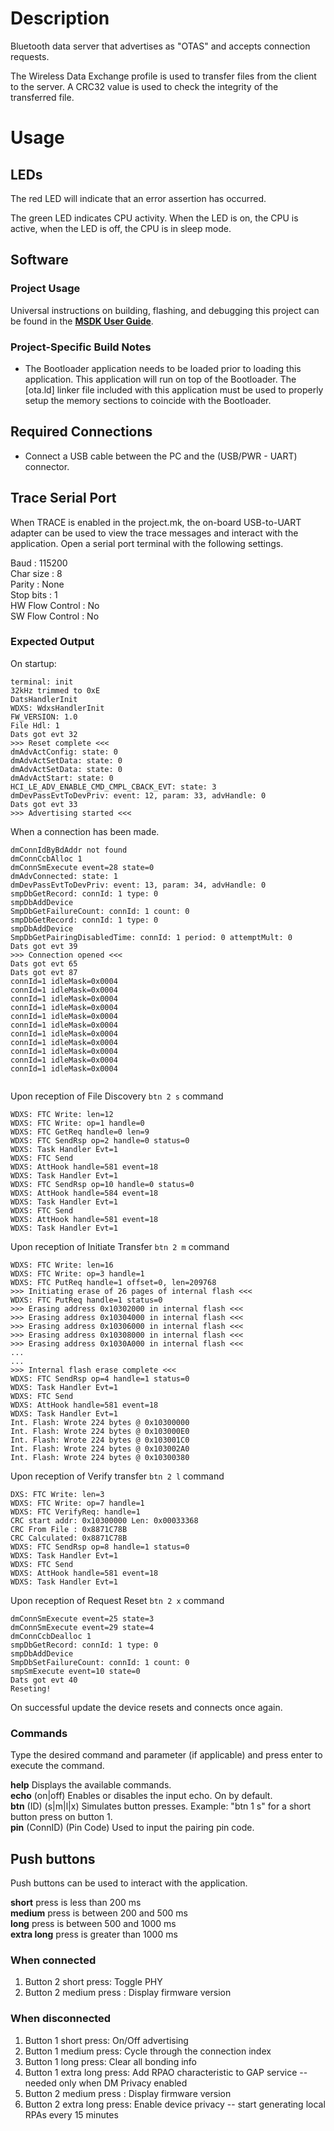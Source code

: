 # Description

Bluetooth data server that advertises as "OTAS" and accepts connection requests.

The Wireless Data Exchange profile is used to transfer files from the client to the server.
A CRC32 value is used to check the integrity of the transferred file.

# Usage

## LEDs

The red LED will indicate that an error assertion has occurred.  

The green LED indicates CPU activity. When the LED is on, the CPU is active, when the LED
is off, the CPU is in sleep mode.

## Software

### Project Usage

Universal instructions on building, flashing, and debugging this project can be found in the **[MSDK User Guide](https://analog-devices-msdk.github.io/msdk/USERGUIDE/)**.

### Project-Specific Build Notes

* The Bootloader application needs to be loaded prior to loading this application. This application
will run on top of the Bootloader. The [ota.ld] linker file included with this application must be used
to properly setup the memory sections to coincide with the Bootloader.

## Required Connections

-   Connect a USB cable between the PC and the (USB/PWR - UART) connector.

## Trace Serial Port
When TRACE is enabled in the project.mk, the on-board USB-to-UART adapter can
be used to view the trace messages and interact with the application. Open a serial port terminal with
the following settings.

Baud            : 115200  
Char size       : 8  
Parity          : None  
Stop bits       : 1  
HW Flow Control : No  
SW Flow Control : No  

### Expected Output

On startup:

```
terminal: init
32kHz trimmed to 0xE
DatsHandlerInit
WDXS: WdxsHandlerInit
FW_VERSION: 1.0
File Hdl: 1
Dats got evt 32
>>> Reset complete <<<
dmAdvActConfig: state: 0
dmAdvActSetData: state: 0
dmAdvActSetData: state: 0
dmAdvActStart: state: 0
HCI_LE_ADV_ENABLE_CMD_CMPL_CBACK_EVT: state: 3
dmDevPassEvtToDevPriv: event: 12, param: 33, advHandle: 0
Dats got evt 33
>>> Advertising started <<<

```

When a connection has been made.
```
dmConnIdByBdAddr not found
dmConnCcbAlloc 1
dmConnSmExecute event=28 state=0
dmAdvConnected: state: 1
dmDevPassEvtToDevPriv: event: 13, param: 34, advHandle: 0
smpDbGetRecord: connId: 1 type: 0
smpDbAddDevice
SmpDbGetFailureCount: connId: 1 count: 0
smpDbGetRecord: connId: 1 type: 0
smpDbAddDevice
SmpDbGetPairingDisabledTime: connId: 1 period: 0 attemptMult: 0
Dats got evt 39
>>> Connection opened <<<
Dats got evt 65
Dats got evt 87
connId=1 idleMask=0x0004
connId=1 idleMask=0x0004
connId=1 idleMask=0x0004
connId=1 idleMask=0x0004
connId=1 idleMask=0x0004
connId=1 idleMask=0x0004
connId=1 idleMask=0x0004
connId=1 idleMask=0x0004
connId=1 idleMask=0x0004
connId=1 idleMask=0x0004
connId=1 idleMask=0x0004


```

Upon reception of File Discovery `btn 2 s` command
```
WDXS: FTC Write: len=12
WDXS: FTC Write: op=1 handle=0
WDXS: FTC GetReq handle=0 len=9
WDXS: FTC SendRsp op=2 handle=0 status=0
WDXS: Task Handler Evt=1
WDXS: FTC Send
WDXS: AttHook handle=581 event=18
WDXS: Task Handler Evt=1
WDXS: FTC SendRsp op=10 handle=0 status=0
WDXS: AttHook handle=584 event=18
WDXS: Task Handler Evt=1
WDXS: FTC Send
WDXS: AttHook handle=581 event=18
WDXS: Task Handler Evt=1

```

Upon reception of Initiate Transfer `btn 2 m` command
```
WDXS: FTC Write: len=16
WDXS: FTC Write: op=3 handle=1
WDXS: FTC PutReq handle=1 offset=0, len=209768
>>> Initiating erase of 26 pages of internal flash <<<
WDXS: FTC PutReq handle=1 status=0
>>> Erasing address 0x10302000 in internal flash <<<
>>> Erasing address 0x10304000 in internal flash <<<
>>> Erasing address 0x10306000 in internal flash <<<
>>> Erasing address 0x10308000 in internal flash <<<
>>> Erasing address 0x1030A000 in internal flash <<<
...
...
>>> Internal flash erase complete <<<
WDXS: FTC SendRsp op=4 handle=1 status=0
WDXS: Task Handler Evt=1
WDXS: FTC Send
WDXS: AttHook handle=581 event=18
WDXS: Task Handler Evt=1
Int. Flash: Wrote 224 bytes @ 0x10300000
Int. Flash: Wrote 224 bytes @ 0x103000E0
Int. Flash: Wrote 224 bytes @ 0x103001C0
Int. Flash: Wrote 224 bytes @ 0x103002A0
Int. Flash: Wrote 224 bytes @ 0x10300380

```

Upon reception of Verify transfer `btn 2 l` command 
```
DXS: FTC Write: len=3
WDXS: FTC Write: op=7 handle=1
WDXS: FTC VerifyReq: handle=1
CRC start addr: 0x10300000 Len: 0x00033368
CRC From File : 0x8871C78B
CRC Calculated: 0x8871C78B
WDXS: FTC SendRsp op=8 handle=1 status=0
WDXS: Task Handler Evt=1
WDXS: FTC Send
WDXS: AttHook handle=581 event=18
WDXS: Task Handler Evt=1

```

Upon reception of Request Reset `btn 2 x` command 
```
dmConnSmExecute event=25 state=3
dmConnSmExecute event=29 state=4
dmConnCcbDealloc 1
smpDbGetRecord: connId: 1 type: 0
smpDbAddDevice
SmpDbSetFailureCount: connId: 1 count: 0
smpSmExecute event=10 state=0
Dats got evt 40
Reseting!

```

On successful update the device resets and connects once again.


### Commands
Type the desired command and parameter (if applicable) and press enter to execute the command.  

__help__  Displays the available commands.  
__echo__ (on|off) Enables or disables the input echo. On by default.  
__btn__ (ID) (s|m|l|x) Simulates button presses. Example: "btn 1 s" for a short button press on button 1.  
__pin__ (ConnID) (Pin Code) Used to input the pairing pin code.  

## Push buttons
Push buttons can be used to interact with the application.

__short__ press is less than 200 ms  
__medium__ press is between 200 and 500 ms  
__long__ press is between 500 and 1000 ms  
__extra long__ press is greater than 1000 ms  

### When connected
1. Button 2 short press: Toggle PHY 
2. Button 2 medium press : Display firmware version
### When disconnected
1. Button 1 short press: On/Off advertising
2. Button 1 medium press: Cycle through the connection index
3. Button 1 long press: Clear all bonding info
4. Button 1 extra long press: Add RPAO characteristic to GAP service -- needed only when DM Privacy enabled
5. Button 2 medium press : Display firmware version
6. Button 2 extra long press: Enable device privacy -- start generating local RPAs every 15 minutes
